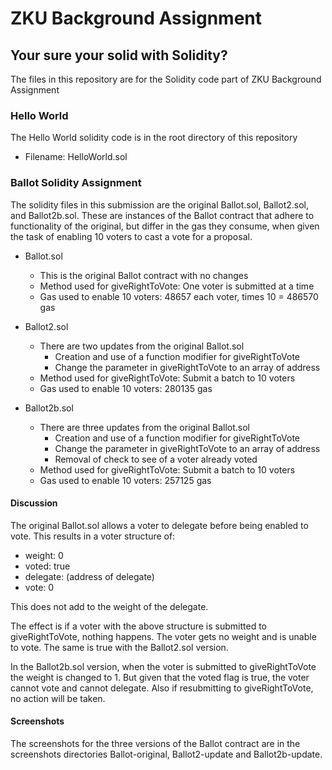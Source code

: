 # ZKU Background Assignment

## Your sure your solid with Solidity?

The files in this repository are for the Solidity code part of ZKU Background Assignment

### Hello World

The Hello World solidity code is in the root directory of this repository

* Filename: HelloWorld.sol

### Ballot Solidity Assignment

The solidity files in this submission are the original Ballot.sol, Ballot2.sol, and Ballot2b.sol.
These are instances of the Ballot contract that adhere to functionality of the original, but differ
in the gas they consume, when given the task of enabling 10 voters to cast a vote for a proposal.

* Ballot.sol
  * This is the original Ballot contract with no changes
  * Method used for giveRightToVote: One voter is submitted at a time
  * Gas used to enable 10 voters: 48657 each voter, times 10 = 486570 gas

* Ballot2.sol
  * There are two updates from the original Ballot.sol
    * Creation and use of a function modifier for giveRightToVote
    * Change the parameter in giveRightToVote to an array of address
  * Method used for giveRightToVote: Submit a batch to 10 voters
  * Gas used to enable 10 voters: 280135 gas

* Ballot2b.sol
  * There are three updates from the original Ballot.sol
    * Creation and use of a function modifier for giveRightToVote
    * Change the parameter in giveRightToVote to an array of address
    * Removal of check to see of a voter already voted
  * Method used for giveRightToVote: Submit a batch to 10 voters
  * Gas used to enable 10 voters: 257125 gas

#### Discussion

The original Ballot.sol allows a voter to delegate before being enabled to vote. This results in a voter structure of:
* weight: 0
* voted: true
* delegate: (address of delegate)
* vote: 0

This does not add to the weight of the delegate.

The effect is if a voter with the above structure is submitted to
giveRightToVote, nothing happens. The voter gets no weight and is unable to vote. The same is true with the Ballot2.sol version.

In the Ballot2b.sol version, when the voter is submitted to giveRightToVote the weight is changed to 1. But given that the voted flag is true, the voter cannot vote and cannot delegate. Also if resubmitting to giveRightToVote, no action will be taken.

#### Screenshots

The screenshots for the three versions of the Ballot contract are in the screenshots directories Ballot-original, Ballot2-update and Ballot2b-update.
